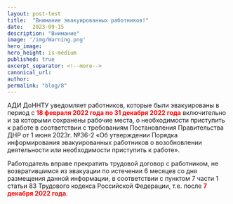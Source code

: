 ```yaml
---
layout: post-test
title:  "Внимание эвакуированных работников!"
date:   2023-09-15
description: "Внимание"
image: '/img/Warning.png'
hero_image: 
hero_height: is-medium
published: true
excerpt_separator: <!--more-->
canonical_url: 
author:
permalink: "blog/8"
---
```


АДИ ДоННТУ уведомляет работников, которые были эвакуированы  <!--more--> в период с **<span style="color:red">18 февраля 2022 года по 31 декабря 2022 года</span>** включительно и за которыми сохранены рабочие места, о необходимости приступить к работе в соответствии с требованиям Постановления Правительства ДНР от 1 июня 2023г. №36-2 «Об утверждении Порядка информирования эвакуированных работников о возобновлении деятельности или необходимости приступить к работе».

Работодатель вправе прекратить трудовой договор с работником, не возвратившимся из эвакуации по истечении 6 месяцев со дня размещения данной информации, в соответствии с пунктом 7 части 1 статьи 83 Трудового кодекса Российской Федерации, т.е. после **<span style="color:red">7 декабря 2022 года</span>**.

